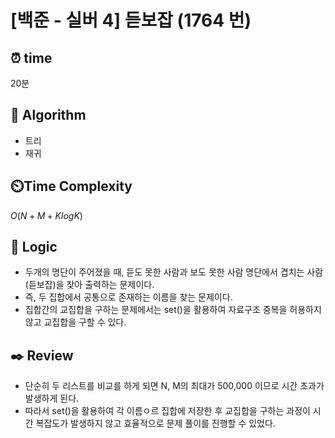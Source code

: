 # [백준 - 실버 4] 듣보잡 (1764 번)

## ⏰  **time**

20분

## :pushpin: **Algorithm**

- 트리
- 재귀

## ⏲️**Time Complexity**

$O(N + M + K log K)$

## :round_pushpin: **Logic**

- 두개의 명단이 주어졌을 때, 듣도 못한 사람과 보도 못한 사람 명단에서 겹치는 사람(듣보잡)을 찾아 출력하는 문제이다.
- 즉, 두 집합에서 공통으로 존재하는 이름을 찾는 문제이다.
- 집합간의 교집합을 구하는 문제에서는 set()을 활용하여 자료구조 중복을 허용하지 않고 교집합을 구할 수 있다.

## :black_nib: **Review**

- 단순히 두 리스트를 비교를 하게 되면 N, M의 최대가 500,000 이므로 시간 초과가 발생하게 된다.
- 따라서 set()을 활용하여 각 이름ㅇ르 집합에 저장한 후 교집합을 구하는 과정이 시간 복잡도가 발생하지 않고 효율적으로 문제 풀이를 진행할 수 있었다.